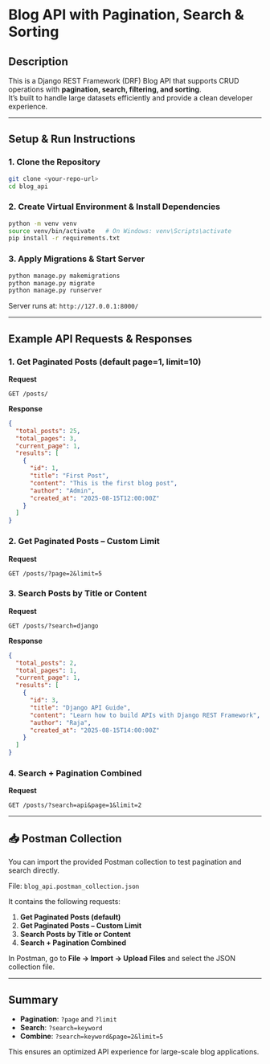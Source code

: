 #  Blog API with Pagination, Search & Sorting

##  Description
This is a Django REST Framework (DRF) Blog API that supports CRUD operations with **pagination, search, filtering, and sorting**.  
It’s built to handle large datasets efficiently and provide a clean developer experience.

---

##  Setup & Run Instructions

### 1. Clone the Repository
```bash
git clone <your-repo-url>
cd blog_api
```

### 2. Create Virtual Environment & Install Dependencies
```bash
python -m venv venv
source venv/bin/activate   # On Windows: venv\Scripts\activate
pip install -r requirements.txt
```

### 3. Apply Migrations & Start Server
```bash
python manage.py makemigrations
python manage.py migrate
python manage.py runserver
```

Server runs at: `http://127.0.0.1:8000/`

---

##  Example API Requests & Responses

### 1. Get Paginated Posts (default page=1, limit=10)
**Request**
```http
GET /posts/
```
**Response**
```json
{
  "total_posts": 25,
  "total_pages": 3,
  "current_page": 1,
  "results": [
    {
      "id": 1,
      "title": "First Post",
      "content": "This is the first blog post",
      "author": "Admin",
      "created_at": "2025-08-15T12:00:00Z"
    }
  ]
}
```

### 2. Get Paginated Posts – Custom Limit
**Request**
```http
GET /posts/?page=2&limit=5
```

### 3. Search Posts by Title or Content
**Request**
```http
GET /posts/?search=django
```

**Response**
```json
{
  "total_posts": 2,
  "total_pages": 1,
  "current_page": 1,
  "results": [
    {
      "id": 3,
      "title": "Django API Guide",
      "content": "Learn how to build APIs with Django REST Framework",
      "author": "Raja",
      "created_at": "2025-08-15T14:00:00Z"
    }
  ]
}
```

### 4. Search + Pagination Combined
**Request**
```http
GET /posts/?search=api&page=1&limit=2
```

---

## 📥 Postman Collection

You can import the provided Postman collection to test pagination and search directly.

File: `blog_api.postman_collection.json`

It contains the following requests:
1. **Get Paginated Posts (default)**  
2. **Get Paginated Posts – Custom Limit**  
3. **Search Posts by Title or Content**  
4. **Search + Pagination Combined**  

In Postman, go to **File → Import → Upload Files** and select the JSON collection file.

---

##  Summary
- **Pagination**: `?page` and `?limit`  
- **Search**: `?search=keyword`  
- **Combine**: `?search=keyword&page=2&limit=5`  

This ensures an optimized API experience for large-scale blog applications.
